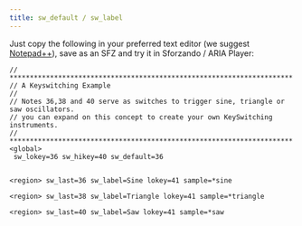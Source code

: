 ```yaml
---
title: sw_default / sw_label
---
```

Just copy the following in your preferred text editor (we suggest [Notepad++](https://notepad-plus-plus.org/)),
save as an SFZ and try it in Sforzando / ARIA Player:

```
// **********************************************************************
// A Keyswitching Example
//
// Notes 36,38 and 40 serve as switches to trigger sine, triangle or saw oscillators.
// you can expand on this concept to create your own KeySwitching instruments.
// **********************************************************************
<global>
 sw_lokey=36 sw_hikey=40 sw_default=36


<region> sw_last=36 sw_label=Sine lokey=41 sample=*sine

<region> sw_last=38 sw_label=Triangle lokey=41 sample=*triangle

<region> sw_last=40 sw_label=Saw lokey=41 sample=*saw
```
